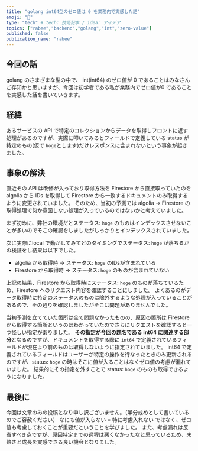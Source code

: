 ```yaml
---
title: "golang int64型のゼロ値は 0 を業務内で実感した話"
emoji: "📝"
type: "tech" # tech: 技術記事 / idea: アイデア
topics: ["rabee","backend","golang","int","zero-value"]
published: false
publication_name: "rabee"
---
```


## 今回の話

golang のさまざまな型の中で、 int(int64) のゼロ値が 0 であることはみなさんご存知かと思いますが、今回は初学者である私が業務内でゼロ値が0 であることを実感した話を書いていきます。

## 経緯

あるサービスの API で特定のコレクションからデータを取得しフロントに返す処理があるのですが、実際に叩いてみるとフィールドで定義している status が特定のもの(仮で `hoge`とします)だけレスポンスに含まれないという事象が起きました。

## 事象の解決
直近その API は改修が入っており取得方法を Firestore から直接取っていたのを algolia から IDs を取得して Firestore から一致するドキュメントのみ取得するように変更されていました。 
そのため、当初の予測では algolia → Firestore の取得処理で何か意図しない処理が入っているのではないかと考えていました。

まず初めに、弊社の環境だとステータス: `hoge` のものはインデックスさせないことが多いのでそこの確認をしましたがしっかりとインデックスされていました。

次に実際にlocal で動かしてみてどのタイミングでステータス: `hoge` が落ちるかの検証をし結果は以下でした。
- algolia から取得時 → ステータス: `hoge` のIDsが含まれている
- Firestore から取得時 → ステータス: `hoge` のものが含まれていない

上記の結果、Firestore から取得時にステータス: `hoge` のものが落ちているため、Firestore へのリクエスト内容を確認することにしました。
よくあるのがデータ取得時に特定のステータスのものは除外するような処理が入っていることがあるので、その辺りを確認しましたがそこは問題がありませんでした。

当初予測を立てていた箇所は全て問題なかったものの、原因の箇所は Firestore から取得する箇所というのはわかっていたのでさらにリクエストを確認すると一つ怪しい指定がありました。
**その指定が今回の題名である int64 に関連する部分**となるのですが、ドキュメントを取得する際に `int64` で定義されているフィールドが現在より前のものは取得しないように指定されていました。
int64 で定義されているフィールドはユーザーが特定の操作を行なったときのみ更新されるのですが、status: `hoge` の時はそこに値が入ることはなくゼロ値の考慮が漏れていました。
結果的にその指定を外すことで status: `hoge` のものも取得できるようになりました。

## 最後に
今回は文章のみの投稿となり申し訳ございません。（半分戒めとして書いているのでご容赦ください）
なにも値が入らない = 特に考慮入れない ではなく、ゼロ値も考慮しておくことが重要だということを学びました。
また、考慮漏れは反省すべき点ですが、原因特定までの過程は悪くなかったなと思っているため、未熟さと成長を実感できる良い機会となりました。
